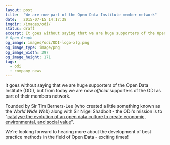 ```yaml
---
layout: post
title:  "We are now part of the Open Data Institute member network"
date:   2015-07-15 14:17:38
imgdir:	/images/odi/
status: draft
excerpt: It goes without saying that we are huge supporters of the Open Data Institute (ODI), but from today we are now official supporters of the ODI as part of their members network.
# Open Graph
og_image: images/odi/ODI-logo-xlg.png 
og_image_type: image/png
og_image_width: 397
og_image_height: 171
tags:
  - odi
  - company news
---
```


<div class="pull-right">
<script src="http://directory.theodi.org/members/ZC6408HJ/badge?size=large&align=right&colour=black" type="text/javascript"></script>
</div>

It goes without saying that we are huge supporters of the Open Data Institute (ODI), but from today we are now *official* supporters of the ODI as part of their members network.

Founded by Sir Tim Berners-Lee (who created a little something known as the *World Wide Web*) along with Sir Nigel Shadbolt - the ODI's mission is to "[catalyse the evolution of an open data culture to create economic, environmental, and social value][odi-faq]".

We're looking forward to hearing more about the development of best practice methods in the field of Open Data - exciting times!



[odi-faq]:      http://opendatainstitute.org/faq
